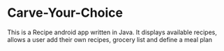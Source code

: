 # Carve-Your-Choice
This is a Recipe android app written in Java. It displays available recipes, allows a user add their own recipes, grocery list and define a meal plan
